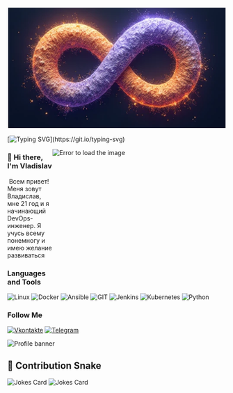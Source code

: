 <p align="center">
  <img src="https://github.com/exeleron07/exeleron07/blob/main/assets/1.png" alt="Header" width="500">
</p>

[![Typing SVG](https://readme-typing-svg.demolab.com?font=Fira+Code&pause=1000&width=435&lines=Junior+Devops+Engineer;Always+Learning+Always+Curios;)](https://git.io/typing-svg)

<img boder="2px" src="https://raw.githubusercontent.com/MicaelliMedeiros/micaellimedeiros/master/image/computer-illustration.png" min-width="400px" max-width="400px" width="400px" height="300px" align="right" alt="Error to load the image">

<div align="left">
  <h3> 👋 Hi there, I'm Vladislav </h3>
  <p>&nbsp;Всем привет! Меня зовут Владислав, мне 21 год и я начинающий DevOps-инженер. Я учусь всему понемногу и имею желание развиваться</p>
</div>

### Languages and Tools
![Linux](https://img.shields.io/badge/-Linux-010409?style=for-the-badge&logo=linux)
![Docker](https://img.shields.io/badge/-Docker-010409?style=for-the-badge&logo=docker)
![Ansible](https://img.shields.io/badge/-Ansible-010409?style=for-the-badge&logo=ansible)
![GIT](https://img.shields.io/badge/-GIT-010409?style=for-the-badge&logo=git)
![Jenkins](https://img.shields.io/badge/-Jenkins-010409?style=for-the-badge&logo=jenkins)
![Kubernetes](https://img.shields.io/badge/-Kubernetes-010409?style=for-the-badge&logo=kubernetes)
![Python](https://img.shields.io/badge/-Python-010409?style=for-the-badge&logo=Python)

### Follow Me
[![Vkontakte](https://img.shields.io/badge/-VKONTAKTE-010409?style=for-the-badge&logo=VK)](https://vk.com/vlad_versh)
[![Telegram](https://img.shields.io/badge/-Telegram-010409?style=for-the-badge&logo=Telegram)](https://t.me/exeleron01)

![Profile banner](https://i.imgur.com/VNP2tTx.gif)

## 🐍 Contribution Snake
![Jokes Card](https://readme-jokes.vercel.app/api)
<img src="https://readme-jokes.vercel.app/api" alt="Jokes Card" />
